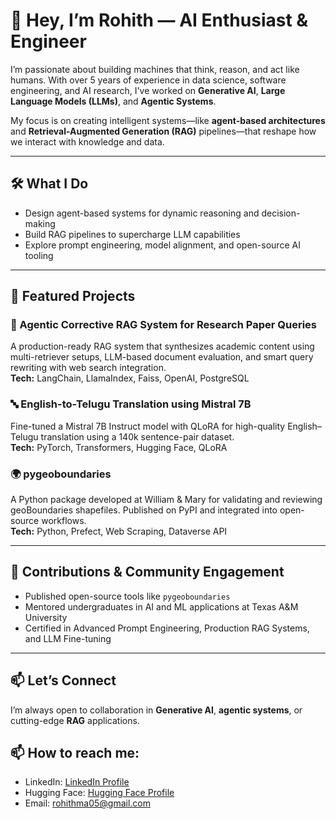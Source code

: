 # 👋 Hey, I’m Rohith — AI Enthusiast & Engineer

I’m passionate about building machines that think, reason, and act like humans. With over 5 years of experience in data science, software engineering, and AI research, I've worked on **Generative AI**, **Large Language Models (LLMs)**, and **Agentic Systems**.

My focus is on creating intelligent systems—like **agent-based architectures** and **Retrieval-Augmented Generation (RAG)** pipelines—that reshape how we interact with knowledge and data.

---

## 🛠️ What I Do

- Design agent-based systems for dynamic reasoning and decision-making  
- Build RAG pipelines to supercharge LLM capabilities  
- Explore prompt engineering, model alignment, and open-source AI tooling  

---

## 🚀 Featured Projects

### 🧠 Agentic Corrective RAG System for Research Paper Queries  
A production-ready RAG system that synthesizes academic content using multi-retriever setups, LLM-based document evaluation, and smart query rewriting with web search integration.  
**Tech:** LangChain, LlamaIndex, Faiss, OpenAI, PostgreSQL

### 🔤 English-to-Telugu Translation using Mistral 7B  
Fine-tuned a Mistral 7B Instruct model with QLoRA for high-quality English–Telugu translation using a 140k sentence-pair dataset.  
**Tech:** PyTorch, Transformers, Hugging Face, QLoRA

### 🌍 pygeoboundaries  
A Python package developed at William & Mary for validating and reviewing geoBoundaries shapefiles. Published on PyPI and integrated into open-source workflows.  
**Tech:** Python, Prefect, Web Scraping, Dataverse API

---

## 🌟 Contributions & Community Engagement

- Published open-source tools like `pygeoboundaries`  
- Mentored undergraduates in AI and ML applications at Texas A&M University  
- Certified in Advanced Prompt Engineering, Production RAG Systems, and LLM Fine-tuning  

---

## 📫 Let’s Connect

I’m always open to collaboration in **Generative AI**, **agentic systems**, or cutting-edge **RAG** applications.  
 
## 📫 How to reach me:
  - LinkedIn: [LinkedIn Profile](www.linkedin.com/in/rohith-reddy-mandala)
  - Hugging Face: [Hugging Face Profile](https://huggingface.co/MRR24)
  - Email: rohithma05@gmail.com



<!--
**rohith4444/rohith4444** is a ✨ _special_ ✨ repository because its `README.md` (this file) appears on your GitHub profile.

Here are some ideas to get you started:

- 🔭 I’m currently working on ...
- 🌱 I’m currently learning ...
- 👯 I’m looking to collaborate on ...
- 🤔 I’m looking for help with ...
- 💬 Ask me about ...
- 📫 How to reach me: ...
- 😄 Pronouns: ...
- ⚡ Fun fact: ...
-->
